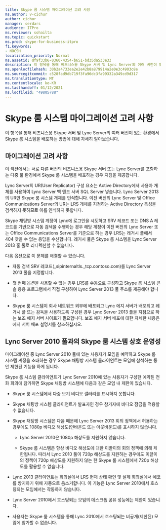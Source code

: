 ```yaml
---
title: Skype 룸 시스템 마이그레이션 고려 사항
ms.author: v-cichur
author: cichur
manager: serdars
audience: ITPro
ms.reviewer: sohailta
ms.topic: quickstart
ms.prod: skype-for-business-itpro
f1.keywords:
- NOCSH
localization_priority: Normal
ms.assetid: df9f33b6-0360-4354-b651-bd35da533e33
description: 이 항목을 통해 비즈니스용 Skype 서버 및 Lync Server의 여러 버전이 있는 환경에서 Skype 룸 시스템을 배포하는 방법에 대해 자세히 알아보습니다.
ms.openlocfilehash: 30b2a4733ea2e2e42b8a879914a2e0e3c4903c8e
ms.sourcegitcommit: c528fad9db719f3fa96dc3fa99332a349cd9d317
ms.translationtype: MT
ms.contentlocale: ko-KR
ms.lasthandoff: 01/12/2021
ms.locfileid: "49805788"
---
```

# <a name="skype-room-system-migration-considerations"></a>Skype 룸 시스템 마이그레이션 고려 사항
 
이 항목을 통해 비즈니스용 Skype 서버 및 Lync Server의 여러 버전이 있는 환경에서 Skype 룸 시스템을 배포하는 방법에 대해 자세히 알아보습니다.
  
## <a name="migration-considerations"></a>마이그레이션 고려 사항

이 섹션에서는 서로 다른 버전의 비즈니스용 Skype 서버 또는 Lync Server를 포함하는 다중 풀 환경에서 Skype 룸 시스템을 배포하는 경우 지침을 제공합니다. 
  
Lync Server의 UR(User Replicator) 구성 요소는 Active Directory에서 사용자 개체를 사용하여 Lync Server 백 엔드 서버 SQL Server 넣습니다. Lync Server 2013의 UR만 Skype 룸 시스템 개체를 인식합니다. 이전 버전의 Lync Server 및 Office Communications Server의 UR는 LRS 개체를 지정하는 Active Directory 특성을 검색하지 못하므로 이를 인식하지 못합니다. 
  
Skype 채팅방 시스템 계정이 Lync에 로그인을 시도하고 SRV 레코드 또는 DNS A 레코드를 기반으로 자동 검색을 수행하는 경우 해당 계정이 이전 버전의 Lync Server 또는 Office Communications Server를 기준으로 하는 경우 LRS는 레거시 풀에서 404 찾을 수 없는 응답을 수신합니다. 레거시 풀은 Skype 룸 시스템을 Lync Server 2013 홈 풀로 리디렉션할 수 없습니다. 
  
다음 옵션으로 이 문제를 해결할 수 있습니다. 
  
- 자동 검색 SRV 레코드(_sipinternaltls._tcp.contoso.com)를 Lync Server 2013 풀을 지정합니다.
    
- 첫 번째 옵션을 사용할 수 없는 경우 LRS를 수동으로 구성하고 Skype 룸 시스템 콘솔 응용 프로그램에서 직접 구성하여 Lync Server 2013 풀 주소를 제공해야 합니다. 
    
- Skype 룸 시스템이 회사 네트워크 외부에 배포되고 Lync 에지 서버가 배포되고 레거시 풀 또는 감독을 사용하도록 구성된 경우 Lync Server 2013 풀을 지점으로 하는 보조 에지 서버 사이트가 필요합니다. 보조 에지 서버 배포에 대한 자세한 내용은 에지 서버 배포 설명서를 참조하십시오. 
    
## <a name="skype-room-system-interoperability-with-a-lync-server-2010-pool"></a>Lync Server 2010 풀과의 Skype 룸 시스템 상호 운영성

마이그레이션 중 Lync Server 2010 풀에 있는 사용자가 모임을 예약하고 Skype 룸 시스템 계정을 초대하는 경우 Skype 채팅방 시스템 클라이언트는 모임에 참석하는 동안 제한된 기능을 하게 됩니다. 
  
Skype 룸 시스템 클라이언트가 Lync Server 2010에 있는 사용자가 구성한 예약된 전화 회의에 참가하면 Skype 채팅방 시스템에 다음과 같은 모임 내 제한이 있습니다. 
  
- Skype 룸 시스템에서 다중 보기 비디오 갤러리를 표시하지 못합니다.
    
- Skype 채팅방 시스템 클라이언트가 발표자인 경우 참가자에 비디오 잠금을 적용할 수 없습니다.
    
- Skype 채팅방 시스템은 다음 때문에 Lync Server 2013 회의 정책에서 허용하는 경우에도 1080p 비디오 해상도(인바운드 또는 아웃바운드)를 표시하지 않습니다. 
    
  - Lync Server 2010은 1080p 해상도를 지원하지 않습니다.
    
  - Skype 룸 시스템은 항상 비디오 해상도에 대한 이끌이의 회의 정책에 의해 제한됩니다. 따라서 Lync 2010 풀이 720p 해상도를 지원하는 경우에도 이끌이의 정책이 720p 해상도를 지원하지 않는 한 Skype 룸 시스템에서 720p 해상도를 활용할 수 없습니다. 
    
- Lync 2013 클라이언트는 회의실에서 LRS 현재 상태 확인 및 실제 회의실에서 에코를 방지하기 위해 자동으로 음소거합니다. 이 기능은 Lync Server 2010에서 호스팅되는 모임에서는 작동하지 않습니다.
    
- Lync Server 2010에서 호스팅되는 모임의 데스크톱 공유 성능에는 제한이 있습니다.
    
- 사용자는 Skype 룸 시스템을 통해 Lync 2010에서 호스팅되는 비공개(제한된) 모임에 참가할 수 없습니다.
    

